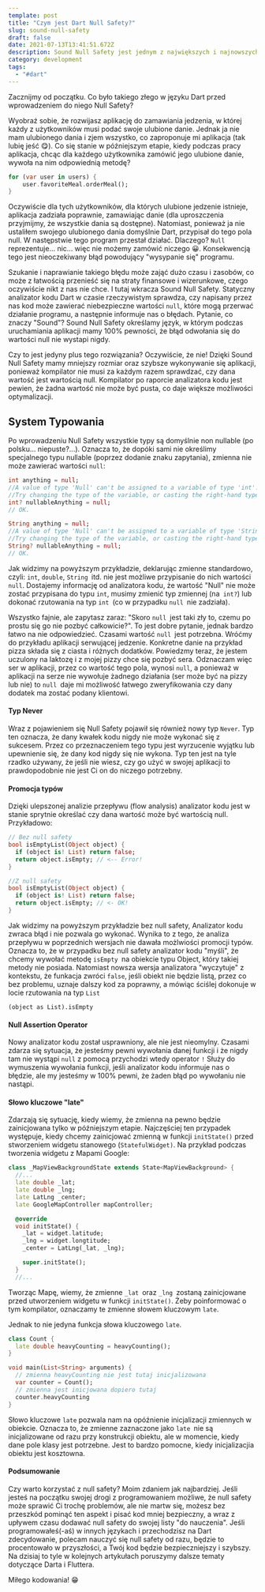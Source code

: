 ```yaml
---
template: post
title: "Czym jest Dart Null Safety?"
slug: sound-null-safety
draft: false
date: 2021-07-13T13:41:51.672Z
description: Sound Null Safety jest jednym z największych i najnowszych dodatków do języka Dart. Czym jest i w czym Ci może pomóc?
category: development
tags:
  - "#dart"
---
```

Zacznijmy od początku. Co było takiego złego w języku Dart przed wprowadzeniem do niego Null Safety?

Wyobraź sobie, że rozwijasz aplikację do zamawiania jedzenia, w której każdy z użytkowników musi podać swoje ulubione danie. Jednak ja nie mam ulubionego dania i zjem wszystko, co zaproponuje mi aplikacja (tak lubię jeść 😋). Co się stanie w późniejszym etapie, kiedy podczas pracy aplikacja, chcąc dla każdego użytkownika zamówić jego ulubione danie, wywoła na nim odpowiednią metodę?

```dart
for (var user in users) {
    user.favoriteMeal.orderMeal();
}
```

Oczywiście dla tych użytkowników, dla których ulubione jedzenie istnieje, aplikacja zadziała poprawnie, zamawiając danie (dla uproszczenia przyjmijmy, że wszystkie dania są dostępne). Natomiast, ponieważ ja nie ustaliłem swojego ulubionego dania domyślnie Dart, przypisał do tego pola null. W następstwie tego program przestał działać. Dlaczego? `Null` reprezentuje... nic... więc nie możemy zamówić niczego 😀. Konsekwencją tego jest nieoczekiwany błąd powodujący "wysypanie się" programu.

Szukanie i naprawianie takiego błędu może zająć dużo czasu i zasobów, co może z  łatwością przenieść się na straty finansowe i wizerunkowe, czego oczywiście nikt z nas nie chce. I tutaj wkracza Sound Null Safety. Statyczny analizator kodu Dart w czasie rzeczywistym sprawdza, czy napisany przez nas kod może zawierać niebezpieczne wartości `null`, które mogą przerwać działanie programu, a następnie informuje nas o błędach. Pytanie, co znaczy "Sound"? Sound Null Safety określamy język, w którym podczas uruchamiania aplikacji mamy 100% pewności, że błąd odwołania się do wartości null nie wystapi nigdy. 

Czy to jest jedyny plus tego rozwiązania? Oczywiście, że nie! Dzięki Sound Null Safety mamy mniejszy rozmiar oraz szybsze wykonywanie się aplikacji, ponieważ kompilator nie musi za każdym razem sprawdzać, czy dana wartość jest wartością null. Kompilator po raporcie analizatora kodu jest pewien, że żadna wartość nie może być pusta, co daje większe możliwości optymalizacji.

## System Typowania

Po wprowadzeniu Null Safety wszystkie typy są domyślnie non nullable (po polsku... niepuste?...). Oznacza to, że dopóki sami nie określimy specjalnego typu nullable (poprzez dodanie znaku zapytania), zmienna nie może zawierać wartości `null`:

```dart
int anything = null;
//A value of type 'Null' can't be assigned to a variable of type 'int'.
//Try changing the type of the variable, or casting the right-hand type to 'int'.
int? nullableAnything = null;
// OK.

String anything = null;
//A value of type 'Null' can't be assigned to a variable of type 'String'.
//Try changing the type of the variable, or casting the right-hand type to 'String'.
String? nullableAnything = null;
// OK.
```

Jak widzimy na powyższym przykładzie, deklarując zmienne standardowo, czyli: `int`, `double`, `String `itd. nie jest możliwe przypisanie do nich wartości `null`. Dostajemy informację od analizatora kodu, że wartość "Null" nie może zostać przypisana do typu `int`, musimy zmienić typ zmiennej (na` int?`) lub dokonać rzutowania na typ `int `(co w przypadku `null `nie zadziała).

Wszystko fajnie, ale zapytasz zaraz: "Skoro `null `jest taki zły to, czemu po prostu się go nie pozbyć całkowicie?". To jest dobre pytanie, jednak bardzo łatwo na nie odpowiedzieć. Czasami wartość `null `jest potrzebna. Wróćmy do przykładu aplikacji serwującej jedzenie. Konkretne danie na przykład pizza składa się z ciasta i różnych dodatków. Powiedzmy teraz, że jestem uczulony na laktozę i z mojej pizzy chce się pozbyć sera. Odznaczam więc ser w aplikacji, przez co wartość tego pola, wynosi `null`, a ponieważ w aplikacji na serze nie wywołuje żadnego działania (ser może być na pizzy lub nie) to `null `daje mi możliwość łatwego zweryfikowania czy dany dodatek ma zostać podany klientowi.

#### Typ Never

Wraz z pojawieniem się Null Safety pojawił się również nowy typ `Never`. Typ ten oznacza, że dany kwałek kodu nigdy nie może wykonać się z sukcesem. Przez co przeznaczeniem tego typu jest wyrzucenie wyjątku lub upewnienie się, że dany kod nigdy się nie wykona. Typ ten jest na tyle rzadko używany, że jeśli nie wiesz, czy go użyć w swojej aplikacji to prawdopodobnie nie jest Ci on do niczego potrzebny.

#### Promocja typów

Dzięki ulepszonej analizie przepływu (flow analysis) analizator kodu jest w stanie sprytnie określać czy dana wartość może być wartością null. Przykładowo:

```dart
// Bez null safety
bool isEmptyList(Object object) {
  if (object is! List) return false;
  return object.isEmpty; // <-- Error!
}

//Z null safety
bool isEmptyList(Object object) {
  if (object is! List) return false;
  return object.isEmpty; // <- OK!
}
```

Jak widzimy na powyższym przykładzie bez null safety, Analizator kodu zwraca błąd i nie pozwala go wykonać. Wynika to z tego, że analiza przepływu w poprzednich wersjach nie dawała możlwiości promocji typów. Oznacza to, że w przypadku bez null safety analizator kodu "myśli", że chcemy wywołać metodę `isEmpty `na obiekcie typu Object, który takiej metody nie posiada. Natomiast nowsza wersja analizatora "wyczytuje" z kontekstu, że funkacja zwróci `false`, jeśli obiekt nie będzie listą, przez co bez problemu, uznaje dalszy kod za poprawny, a mówiąc ściślej dokonuje w locie rzutowania na typ `List`  

`(object as List).isEmpty`

#### Null Assertion Operator

Nowy analizator kodu został usprawniony, ale nie jest nieomylny. Czasami zdarza się sytuacja, że jesteśmy pewni wywołania danej funkcji i że nigdy tam nie wystąpi `null` z pomocą przychodzi wtedy operator ` ! `  Służy do wymuszenia wywołania funkcji, jeśli analizator kodu informuje nas o błędzie, ale my jesteśmy w 100% pewni, że żaden błąd po wywołaniu nie nastąpi. 

#### Słowo kluczowe "late"

Zdarzają się sytuację, kiedy wiemy, że zmienna na pewno będzie zainicjowana tylko w późniejszym etapie. Najczęściej ten przypadek występuje, kiedy chcemy zainicjować zmienną w funkcji `initState()` przed stworzeniem widgetu stanowego (`StatefulWidget)`. Na przykład podczas tworzenia widgetu z Mapami Google:

```dart
class _MapViewBackgroundState extends State<MapViewBackground> {
  //...
  late double _lat;
  late double _lng;
  late LatLng _center;
  late GoogleMapController mapController;

  @override
  void initState() {
    _lat = widget.latitude;
    _lng = widget.longtitude;
    _center = LatLng(_lat, _lng);

    super.initState();
  }
  //...
```

Tworząc Mapę, wiemy, że zmienne `_lat `oraz `_lng `zostaną zainicjowane przed utworzeniem widgetu w funkcji `initState()`. Żeby poinformować o tym kompilator, oznaczamy te zmienne słowem kluczowym `late`.

Jednak to nie jedyna funkcja słowa kluczowego `late`.

```dart
class Count {
  late double heavyCounting = heavyCounting();
}

void main(List<String> arguments) {
  // zmienna heavyCounting nie jest tutaj inicjalizowana
  var counter = Count();
  // zmienna jest inicjowana dopiero tutaj
  counter.heavyCounting
}
```

Słowo kluczowe `late` pozwala nam na opóźnienie inicjalizacji zmiennych w obiekcie. Oznacza to, że zmienne zaznaczone jako `late `nie są inicjalizowane od razu przy konstrukcji obiektu, ale w momencie, kiedy dane pole klasy jest potrzebne. Jest to bardzo pomocne, kiedy inicjalizacjia obiektu jest kosztowna.

#### Podsumowanie

Czy warto korzystać z null safety? Moim zdaniem jak najbardziej. Jeśli jesteś na początku swojej drogi z programowaniem możliwe, że null safety może sprawić Ci trochę problemów, ale nie martw się, możesz bez przeszkód pominąć ten aspekt i pisać kod mniej bezpieczny, a wraz z upływem czasu dodawać null safety do swojej listy "do nauczenia". Jeśli programowałeś(-aś) w innych językach i przechodzisz na Dart zdecydowanie, polecam nauczyć się null safety od razu, będzie to procentowało w przyszłości, a Twój kod będzie bezpieczniejszy i szybszy. Na dzisiaj to tyle w kolejnych artykułach poruszymy dalsze tematy dotyczące Darta i Fluttera. 

Miłego kodowania! 😁